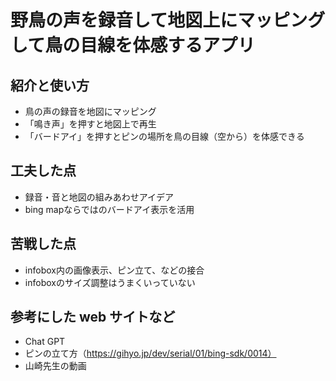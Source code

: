 # 野鳥の声を録音して地図上にマッピングして鳥の目線を体感するアプリ
## 紹介と使い方
- 鳥の声の録音を地図にマッピング
- 「鳴き声」を押すと地図上で再生
- 「バードアイ」を押すとピンの場所を鳥の目線（空から）を体感できる
## 工夫した点
- 録音・音と地図の組みあわせアイデア
- bing mapならではのバードアイ表示を活用
## 苦戦した点
- infobox内の画像表示、ピン立て、などの接合
- infoboxのサイズ調整はうまくいっていない

## 参考にした web サイトなど
- Chat GPT
- ピンの立て方（https://gihyo.jp/dev/serial/01/bing-sdk/0014）
- 山崎先生の動画


